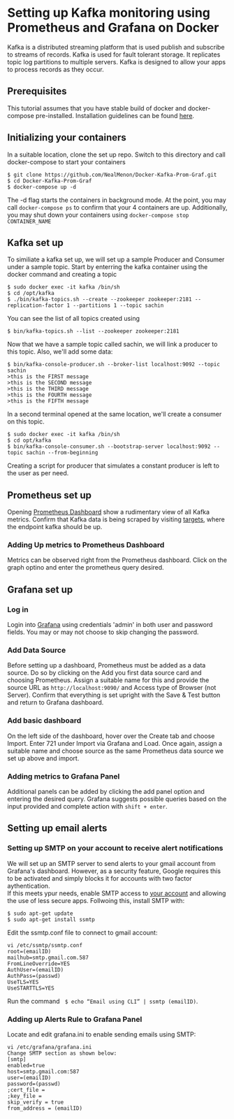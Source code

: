 # Setting up Kafka monitoring using Prometheus and Grafana on Docker

Kafka is a distributed streaming platform that is used publish and subscribe to streams of records. Kafka is used for fault tolerant storage. It replicates topic log partitions to multiple servers. Kafka is designed to allow your apps to process records as they occur. 

## Prerequisites
This tutorial assumes that you have stable build of docker and docker-compose pre-installed. Installation guidelines can be found [here](https://docs.docker.com/compose/install/).

## Initializing your containers

In a suitable location, clone the set up repo. Switch to this directory and call docker-compose to start your containers
```
$ git clone https://github.com/NealMenon/Docker-Kafka-Prom-Graf.git
$ cd Docker-Kafka-Prom-Graf
$ docker-compose up -d
```
The -d flag starts the containers in background mode. At the point, you may call ``docker-compose ps`` to confirm that your 4 containers are up. Additionally, you may shut down your containers using ``docker-compose stop CONTAINER_NAME``

## Kafka set up
To similiate a kafka set up, we will set up a sample Producer and Consumer under a sample topic. Start by enterring the kafka container using the docker command and creating a topic
```
$ sudo docker exec -it kafka /bin/sh
$ cd /opt/kafka
$ ./bin/kafka-topics.sh --create --zookeeper zookeeper:2181 --replication-factor 1 --partitions 1 --topic sachin
```
You can see the list of all topics created using 
```
$ bin/kafka-topics.sh --list --zookeeper zookeeper:2181
```
Now that we have a sample topic called sachin, we will link a producer to this topic. Also, we'll add some data: 

```
$ bin/kafka-console-producer.sh --broker-list localhost:9092 --topic sachin
>this is the FIRST message
>this is the SECOND message
>this is the THIRD message
>this is the FOURTH message
>this is the FIFTH message

```
In a second terminal opened at the same location, we'll create a consumer on this topic. 
```
$ sudo docker exec -it kafka /bin/sh
$ cd opt/kafka
$ bin/kafka-console-consumer.sh --bootstrap-server localhost:9092 --topic sachin --from-beginning
```
Creating a script for producer that simulates a constant producer is left to the user as per need.

## Prometheus set up

Opening [Prometheus Dashboard](http://localhost:9090/graph) show a rudimentary view of all Kafka metrics. Confirm that Kafka data is being scraped by visiting [targets](http://localhost:9090/targets), where the endpoint kafka should be up.
### Adding Up metrics to Prometheus Dashboard

Metrics can be observed right from the Prometheus dashboard. Click on the graph optino and enter the prometheus query desired. 


## Grafana set up

### Log in
Login into [Grafana](http://localhost:3000/login) using credentials 'admin' in both user and password fields. You may or may not choose to skip changing the password. 

### Add Data Source
Before setting up a dashboard, Prometheus must be added as a data source. Do so by clicking on the Add you first data source card and choosing Prometheus. Assign a suitable name for this and provide the source URL as ``http://localhost:9090/`` and Access type of Browser (not Server). Confirm that everything is set upright with the Save & Test button and return to Grafana dashboard. 

### Add basic dashboard
On the left side of the dashboard, hover over the Create tab and choose Import. Enter 721 under Import via Grafana and Load. Once again, assign a suitable name and choose source as the same Prometheus data source we set up above and import. 

### Adding metrics to Grafana Panel
Additional panels can be added by clicking the add panel option and entering the desired query. Grafana suggests possible queries based on the input provided and complete action with ``shift + enter``.

## Setting up email alerts

### Setting up SMTP on your account to receive alert notifications

We will set up an SMTP server to send alerts to your gmail account from Grafana's dashboard. However, as a security feature, Google requires this to be activated and simply blocks it for accounts with two factor aythentication. &nbsp; <br> 
If this meets ypur needs, enable SMTP access to [your account](https://myaccount.google.com/lesssecureapps) and allowing the use of less secure apps. Follwoing this, install SMTP with: 
```
$ sudo apt-get update
$ sudo apt-get install ssmtp
```

Edit the ssmtp.conf file to connect to gmail account: 
```
vi /etc/ssmtp/ssmtp.conf
root=(emailID)
mailhub=smtp.gmail.com.587
FromLineOverride=YES
AuthUser=(emailID)
AuthPass=(passwd)
UseTLS=YES
UseSTARTTLS=YES
```
Run the command &nbsp;&nbsp;``$ echo “Email using CLI” | ssmtp (emailID)``.


### Adding up Alerts Rule to Grafana Panel
Locate and edit grafana.ini to enable sending emails using SMTP:
```
vi /etc/grafana/grafana.ini
Change SMTP section as shown below:
[smtp]
enabled=true
host=smtp.gmail.com:587
user=(emailID)
password=(passwd)
;cert_file =
;key_file =
skip_verify = true
from_address = (emailID)
```
